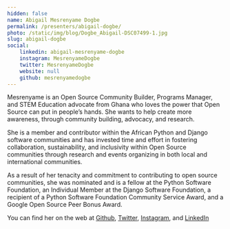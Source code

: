 ```yaml
---
hidden: false
name: Abigail Mesrenyame Dogbe
permalink: /presenters/abigail-dogbe/
photo: /static/img/blog/Dogbe_Abigail-DSC07499-1.jpg
slug: abigail-dogbe
social:
    linkedin: abigail-mesrenyame-dogbe
    instagram: MesrenyameDogbe
    twitter: MesrenyameDogbe
    website: null
    github: mesrenyamedogbe
---
```


Mesrenyame is an Open Source Community Builder, Programs Manager, and STEM Education advocate from Ghana who loves the power that Open Source can put in people’s hands. She wants to help create more awareness, through community building, advocacy, and research.

She is a member and contributor within the African Python and Django software communities and has invested time and effort in fostering collaboration, sustainability, and inclusivity within Open Source communities through research and events organizing in both local and international communities.

As a result of her tenacity and commitment to contributing to open source communities, she was nominated and is a fellow at the Python Software Foundation, an Individual Member at the Django Software Foundation, a recipient of a Python Software Foundation Community Service Award, and a Google Open Source Peer Bonus Award.

You can find her on the web at [Github](https://github.com/mesrenyamedogbe), [Twitter](https://twitter.com/MesrenyameDogbe), [Instagram](https://instagram.com/MesrenyameDogbe), and [LinkedIn](https://www.linkedin.com/in/abigail-mesrenyame-dogbe)
